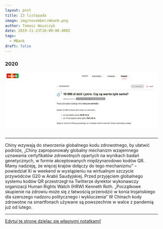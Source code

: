 ```yaml
---
layout: post
title: 23 listopada
image: img/november/mbank.png
author: Tomasz Waszczyk
date: 2019-11-23T10:00:00.000Z
tags:
  - MBank
draft: false
---
```


### 2020

<img src="./img/november/mbank.png"><br><br>

---

Chiny wzywają do stworzenia globalnego kodu zdrowotnego, by ułatwić podróże,
„Chiny zaproponowały globalny mechanizm wzajemnego uznawania certyfikatów zdrowotnych opartych na wynikach badań genetycznych, w formie akceptowanych międzynarodowo kodów QR. Mamy nadzieję, że więcej krajów dołączy do tego mechanizmu” – powiedział Xi w weekend w wystąpieniu na wirtualnym szczycie przywódców G20 w Arabii Saudyjskiej.
Przed przyjęciem globalnego systemu kodów QR przestrzegł na Twitterze dyrektor wykonawczy organizacji Human Rights Watch (HRW) Kenneth Roth. „Początkowe skupienie na zdrowiu może się z łatwością przerodzić w konia trojańskiego dla szerszego nadzoru politycznego i wykluczenia”
W Chinach kody zdrowotne na smartfonach używane są powszechnie w walce z pandemią już od lutego.

---

<a href="https://github.com/TomaszWaszczyk/historia.waszczyk.com/edit/master/src/content/november-23.md" target="_blank">Edytuj tę stronę dzieląc się własnymi notatkami!</a>
